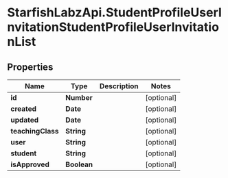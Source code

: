 # StarfishLabzApi.StudentProfileUserInvitationStudentProfileUserInvitationList

## Properties
Name | Type | Description | Notes
------------ | ------------- | ------------- | -------------
**id** | **Number** |  | [optional] 
**created** | **Date** |  | [optional] 
**updated** | **Date** |  | [optional] 
**teachingClass** | **String** |  | [optional] 
**user** | **String** |  | [optional] 
**student** | **String** |  | [optional] 
**isApproved** | **Boolean** |  | [optional] 
